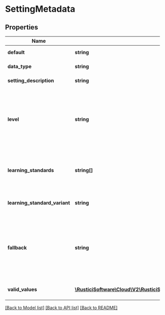 # SettingMetadata

## Properties
Name | Type | Description | Notes
------------ | ------------- | ------------- | -------------
**default** | **string** | Default value of this setting | [optional] 
**data_type** | **string** | The data type of this setting | [optional] 
**setting_description** | **string** | description of this setting | [optional] 
**level** | **string** | The level this setting will be applied at, which limits where it can be set. For example, WebPathToContentRoot is applied at the application level, so it&#39;s not valid to set it for a registration. | [optional] 
**learning_standards** | **string[]** | The list of learning standards this setting applies to. If not present, this setting is not limited to certain learning standards. | [optional] 
**learning_standard_variant** | **string** | Does this setting apply to only single-SCO packages, only multi-SCO, or either? | [optional] [default to 'either']
**fallback** | **string** | A setting that will be used instead of this setting if no value is provided for this setting (This is similar to a default, except that the the value of another setting is being used instead of a fixed default value). | [optional] 
**valid_values** | [**\RusticiSoftware\Cloud\V2\RusticiSoftware\Cloud\V2\Model\SettingValidValue[]**](SettingValidValue.md) | For settings with a fixed list of valid values, the list of those values | [optional] 

[[Back to Model list]](../README.md#documentation-for-models) [[Back to API list]](../README.md#documentation-for-api-endpoints) [[Back to README]](../README.md)


